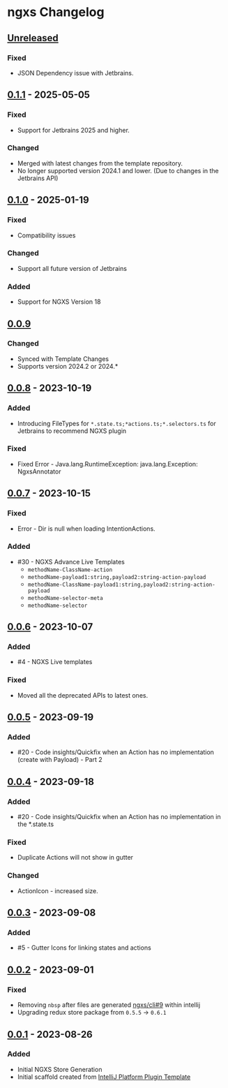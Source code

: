 <!-- Keep a Changelog guide -> https://keepachangelog.com -->

# ngxs Changelog

## [Unreleased]
### Fixed 
- JSON Dependency issue with Jetbrains.

## [0.1.1] - 2025-05-05

### Fixed

- Support for Jetbrains 2025 and higher.

### Changed

- Merged with latest changes from the template repository.
- No longer supported version 2024.1 and lower. (Due to changes in the Jetbrains API)

## [0.1.0] - 2025-01-19

### Fixed

- Compatibility issues

### Changed

- Support all future version of Jetbrains

### Added

- Support for NGXS Version 18

## [0.0.9]

### Changed

- Synced with Template Changes
- Supports version 2024.2 or 2024.*

## [0.0.8] - 2023-10-19

### Added

- Introducing FileTypes for `*.state.ts;*actions.ts;*.selectors.ts` for Jetbrains to recommend NGXS plugin

### Fixed

- Fixed Error - Java.lang.RuntimeException: java.lang.Exception: NgxsAnnotator

## [0.0.7] - 2023-10-15

### Fixed

- Error - Dir is null when loading IntentionActions.

### Added

- #30 - NGXS Advance Live Templates 
  - `methodName-ClassName-action`
  - `methodName-payload1:string,payload2:string-action-payload`
  - `methodName-ClassName-payload1:string,payload2:string-action-payload`
  - `methodName-selector-meta`
  - `methodName-selector`

## [0.0.6] - 2023-10-07

### Added

- #4 - NGXS Live templates 

### Fixed

- Moved all the deprecated APIs to latest ones.

## [0.0.5] - 2023-09-19

### Added

- #20 - Code insights/Quickfix when an Action has no implementation (create with Payload) - Part 2

## [0.0.4] - 2023-09-18

### Added

- #20 - Code insights/Quickfix when an Action has no implementation in the *.state.ts

### Fixed

- Duplicate Actions will not show in gutter

### Changed

- ActionIcon - increased size.

## [0.0.3] - 2023-09-08

### Added

- #5 - Gutter Icons for linking states and actions

## [0.0.2] - 2023-09-01

### Fixed

- Removing `nbsp` after files are generated [ngxs/cli#9](https://github.com/ngxs/cli/issues/9) within intellij
- Upgrading redux store package from `0.5.5` -> `0.6.1`

## [0.0.1] - 2023-08-26

### Added

- Initial NGXS Store Generation
- Initial scaffold created from [IntelliJ Platform Plugin Template](https://github.com/JetBrains/intellij-platform-plugin-template)

[Unreleased]: https://github.com/dinbtechit/ngxs/compare/v0.1.1...HEAD
[0.1.1]: https://github.com/dinbtechit/ngxs/compare/v0.1.0...v0.1.1
[0.1.0]: https://github.com/dinbtechit/ngxs/compare/v0.0.9...v0.1.0
[0.0.9]: https://github.com/dinbtechit/ngxs/compare/v0.0.8...v0.0.9
[0.0.8]: https://github.com/dinbtechit/ngxs/compare/v0.0.7...v0.0.8
[0.0.7]: https://github.com/dinbtechit/ngxs/compare/v0.0.6...v0.0.7
[0.0.6]: https://github.com/dinbtechit/ngxs/compare/v0.0.5...v0.0.6
[0.0.5]: https://github.com/dinbtechit/ngxs/compare/v0.0.4...v0.0.5
[0.0.4]: https://github.com/dinbtechit/ngxs/compare/v0.0.3...v0.0.4
[0.0.3]: https://github.com/dinbtechit/ngxs/compare/v0.0.2...v0.0.3
[0.0.2]: https://github.com/dinbtechit/ngxs/compare/v0.0.1...v0.0.2
[0.0.1]: https://github.com/dinbtechit/ngxs/commits/v0.0.1
